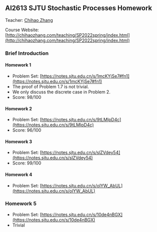 ## AI2613 SJTU Stochastic Processes Homework

Teacher: [Chihao Zhang](http://Chihaozhang.com)

Course Website: [http://chihaozhang.com/teaching/SP2022spring/index.html](http://chihaozhang.com/teaching/SP2022spring/index.html)

### Brief Introduction

#### Homework 1

- Problem Set: [https://notes.sjtu.edu.cn/s/1mcKYjSe7#fn1](https://notes.sjtu.edu.cn/s/1mcKYjSe7#fn1)
- The proof of Problem 1.7 is not trivial.
- We only discuss the discrete case in Problem 2.
- Score: 98/100

#### Homework 2

- Problem Set: [https://notes.sjtu.edu.cn/s/9tLMIpD4c](https://notes.sjtu.edu.cn/s/9tLMIpD4c)
- Score: 96/100

#### Homework 3

- Problem Set: [https://notes.sjtu.edu.cn/s/slZVdey54](https://notes.sjtu.edu.cn/s/slZVdey54)
- Score: 99/100

#### Homework 4

- Problem Set: [https://notes.sjtu.edu.cn/s/olYW_AbUL](https://notes.sjtu.edu.cn/s/olYW_AbUL)

### Homework 5

- Problem Set: [https://notes.sjtu.edu.cn/s/10de4nBGX](https://notes.sjtu.edu.cn/s/10de4nBGX)
- Trivial